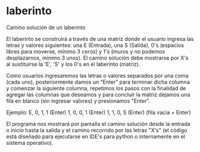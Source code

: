 # laberinto
Camino solución de un laberinto

El laberinto se construirá a través de una matriz donde el usuario ingresa las letras y valores siguientes: una E (Entrada), una S (Salida), 0's (espacios libres para moverse, mínimo 3 ceros) y 1's (muros y no podemos desplazarnos, mínimo 3 unos). El camino solución debe mostrarse por X's al sustituirse la 'E', 'S' y los 0's en el laberinto (matriz).

Como usuarios ingresaremos las letras o valores separados por una coma (cada uno), posteriormente damos un “Enter” para terminar dicha columna y comenzar la siguiente columna, repetimos los pasos con la finalidad de agregar las columnas que deseamos y para concluir la matriz dejamos una fila en blanco (sin ingresar valores) y presionamos "Enter". 

Ejemplo: E, 0, 1, 1 (Enter) 1, 0, 0, 1 (Enter) 1, 1, 0, S (Enter) (fila vacia + Enter)

El programa nos mostrará por pantalla el camino solución desde la entrada o inicio hasta la salida y el camino recorrido por las letras "X's" (el código está diseñado para ejecutarse en IDE's para python o internamente en el sistema operativo).
